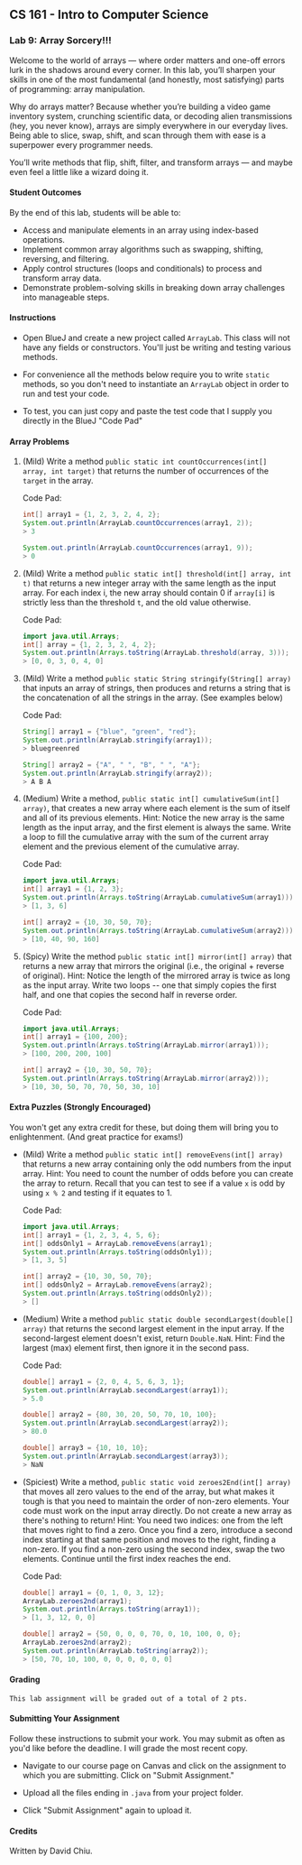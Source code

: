 ## CS 161 - Intro to Computer Science

### Lab 9: Array Sorcery!!!
Welcome to the world of arrays — where order matters and one-off errors lurk in the shadows around every corner. In this lab, you’ll sharpen your skills in one of the most fundamental (and honestly, most satisfying) parts of programming: array manipulation.

Why do arrays matter? Because whether you’re building a video game inventory system, crunching scientific data, or decoding alien transmissions (hey, you never know), arrays are simply everywhere in our everyday lives. Being able to slice, swap, shift, and scan through them with ease is a superpower every programmer needs.

You’ll write methods that flip, shift, filter, and transform arrays — and maybe even feel a little like a wizard doing it. 

#### Student Outcomes
By the end of this lab, students will be able to:
- Access and manipulate elements in an array using index-based operations.
- Implement common array algorithms such as swapping, shifting, reversing, and filtering.
- Apply control structures (loops and conditionals) to process and transform array data.
- Demonstrate problem-solving skills in breaking down array challenges into manageable steps.

#### Instructions

- Open BlueJ and create a new project called `ArrayLab`. This class will not have any fields or constructors. You'll just be writing and testing various methods. 

- For convenience all the methods below require you to write `static` methods, so you don't need to instantiate an `ArrayLab` object in order to run and test your code.

- To test, you can just copy and paste the test code that I supply you directly in the BlueJ "Code Pad"

#### Array Problems

1. (Mild) Write a method `public static int countOccurrences(int[] array, int target)` that returns the number of occurrences of the `target`  in the array.

    Code Pad:

    ```java
    int[] array1 = {1, 2, 3, 2, 4, 2};
    System.out.println(ArrayLab.countOccurrences(array1, 2));
    > 3

    System.out.println(ArrayLab.countOccurrences(array1, 9));
    > 0
    ```

2. (Mild) Write a method `public static int[] threshold(int[] array, int t)` that returns a new integer array with the same length as the input array. For each index i, the new array should contain 0 if `array[i]` is strictly less than the threshold `t`, and the old value otherwise.

    Code Pad:

    ```java
    import java.util.Arrays;
    int[] array = {1, 2, 3, 2, 4, 2};
    System.out.println(Arrays.toString(ArrayLab.threshold(array, 3)));
    > [0, 0, 3, 0, 4, 0]
    ```

3. (Mild) Write a method `public static String stringify(String[] array)` that inputs an array of strings, then produces and returns a string that is the concatenation of all the strings in the array. (See examples below)

    Code Pad:

    ```java
    String[] array1 = {"blue", "green", "red"};
    System.out.println(ArrayLab.stringify(array1));
    > bluegreenred

    String[] array2 = {"A", " ", "B", " ", "A"};
    System.out.println(ArrayLab.stringify(array2));
    > A B A
    ```


4. (Medium) Write a method, `public static int[] cumulativeSum(int[] array)`, that creates a new array where each element is the sum of itself and all of its previous elements. Hint: Notice the new array is the same length as the input array, and the first element is always the same. Write a loop to fill the cumulative array with the sum of the current array element and the previous element of the cumulative array.

   Code Pad:

    ```java
    import java.util.Arrays;
    int[] array1 = {1, 2, 3};
    System.out.println(Arrays.toString(ArrayLab.cumulativeSum(array1)));
    > [1, 3, 6]

    int[] array2 = {10, 30, 50, 70};
    System.out.println(Arrays.toString(ArrayLab.cumulativeSum(array2)));
    > [10, 40, 90, 160]
    ```


5. (Spicy) Write the method `public static int[] mirror(int[] array)` that returns a new array that mirrors the original (i.e., the original + reverse of original). Hint: Notice the length of the mirrored array is twice as long as the input array. Write two loops -- one that simply copies the first half, and one that copies the second half in reverse order.

    Code Pad:

    ```java
    import java.util.Arrays;
    int[] array1 = {100, 200};
    System.out.println(Arrays.toString(ArrayLab.mirror(array1)));
    > [100, 200, 200, 100]

    int[] array2 = {10, 30, 50, 70};
    System.out.println(Arrays.toString(ArrayLab.mirror(array2)));
    > [10, 30, 50, 70, 70, 50, 30, 10]
    ```



#### Extra Puzzles (Strongly Encouraged)
You won't get any extra credit for these, but doing them will bring you to enlightenment. (And great practice for exams!)

- (Mild) Write a method `public static int[] removeEvens(int[] array)` that returns a new array containing only the odd numbers from the input array. Hint: You need to count the number of odds before you can create the array to return. Recall that you can test to see if a value `x` is odd by using `x % 2` and testing if it equates to 1.

   Code Pad:

    ```java
    import java.util.Arrays;
    int[] array1 = {1, 2, 3, 4, 5, 6};
    int[] oddsOnly1 = ArrayLab.removeEvens(array1);
    System.out.println(Arrays.toString(oddsOnly1));
    > [1, 3, 5]

    int[] array2 = {10, 30, 50, 70};
    int[] oddsOnly2 = ArrayLab.removeEvens(array2);
    System.out.println(Arrays.toString(oddsOnly2));
    > []
    ```

- (Medium) Write a method `public static double secondLargest(double[] array)` that returns the second largest element in the input array. If the second-largest element doesn't exist, return `Double.NaN`. Hint: Find the largest (max) element first, then ignore it in the second pass. 

   Code Pad:

    ```java
    double[] array1 = {2, 0, 4, 5, 6, 3, 1};
    System.out.println(ArrayLab.secondLargest(array1));
    > 5.0

    double[] array2 = {80, 30, 20, 50, 70, 10, 100};
    System.out.println(ArrayLab.secondLargest(array2));
    > 80.0

    double[] array3 = {10, 10, 10};
    System.out.println(ArrayLab.secondLargest(array3));
    > NaN
    ```

- (Spiciest) Write a method, `public static void zeroes2End(int[] array)` that moves all zero values to the end of the array, but what makes it tough is that you need to maintain the order of non-zero elements. Your code must work on the input array directly. Do not create a new array as there's nothing to return! Hint: You need two indices: one from the left that moves right to find a zero. Once you find a zero, introduce a second index starting at that same position and moves to the right, finding a non-zero. If you find a non-zero using the second index, swap the two elements. Continue until the first index reaches the end.

   Code Pad:

    ```java
    double[] array1 = {0, 1, 0, 3, 12};
    ArrayLab.zeroes2nd(array1);
    System.out.println(Arrays.toString(array1));
    > [1, 3, 12, 0, 0]

    double[] array2 = {50, 0, 0, 0, 70, 0, 10, 100, 0, 0};
    ArrayLab.zeroes2nd(array2);
    System.out.println(ArrayLab.toString(array2));
    > [50, 70, 10, 100, 0, 0, 0, 0, 0, 0]
    ```


#### Grading

```
This lab assignment will be graded out of a total of 2 pts.
```


#### Submitting Your Assignment
Follow these instructions to submit your work. You may submit as often as you'd like before the deadline. I will grade the most recent copy.

- Navigate to our course page on Canvas and click on the assignment to which you are submitting. Click on "Submit Assignment."

- Upload all the files ending in `.java` from your project folder.

- Click "Submit Assignment" again to upload it.

#### Credits

Written by David Chiu.

